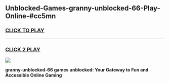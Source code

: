 
## Unblocked-Games-granny-unblocked-66-Play-Online-#cc5mn
<h3>
<a href="https://premium.freeplayer.one?title=granny-unblocked-66&ref=27F">CLICK TO PLAY</a></h3>
<hr>

<h3>
<a href="https://premium.freeplayer.one?title=granny-unblocked-66&ref=27F">CLICK 2 PLAY</a>
  
</h3>

<a href="https://premium.freeplayer.one?title=granny-unblocked-66&ref=27F"><img src="https://clearcache.store/games.png"></a>


**granny-unblocked-66 games unblocked: Your Gateway to Fun and Accessible Online Gaming**
